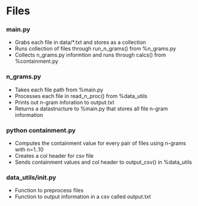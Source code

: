 
# Files

### main.py
- Grabs each file in data/*.txt and stores as a collection
- Runs collection of files through run_n_grams() from %n_grams.py
- Collects n_grams.py informtion and runs through calcs() from %containment.py 

### n_grams.py
- Takes each file path from %main.py 
- Processes each file in read_n_proc() from %data_utils
- Prints out n-gram inforation to output.txt 
- Returns a datastructure to %main.py that stores all file n-gram information

### python containment.py 
- Computes the containment value for every pair of files using n-grams with n=1..10
- Creates a col header for csv file 
- Sends containment values and col header to output_csv() in %data_utils

### data_utils/__init__.py 
- Function to preprocess files 
- Function to output information in a csv called output.txt 
